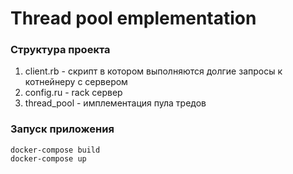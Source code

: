 # Thread pool emplementation

### Структура проекта
1. client.rb - скрипт в котором выполняются долгие запросы к котнейнеру с сервером
2. config.ru - rack сервер
3. thread_pool - имплементация пула тредов
### Запуск приложения
```
docker-compose build
docker-compose up
```